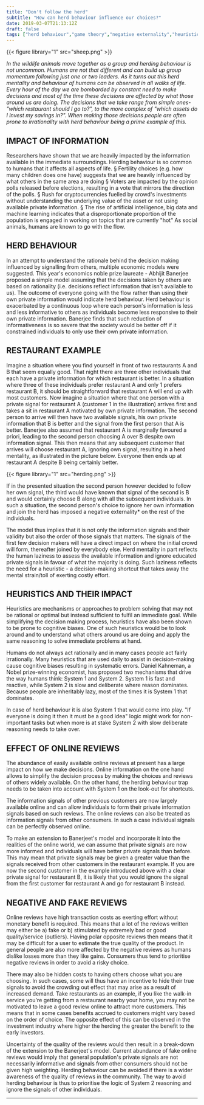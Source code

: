 ```yaml
---
title: "Don't follow the herd"
subtitle: "How can herd behaviour influence our choices?"
date: 2019-03-07T21:13:12Z
draft: false
tags: ["herd behaviour","game theory","negative externality","heuristics","online reviews"]
---
```

{{< figure library="1" src="sheep.png" >}}

_In the wildlife animals move together as a group and herding behaviour is not uncommon. Humans are not that different and can build up group momentum following just one or two leaders. As it turns out this herd mentality and behaviour of humans can be observed in all walks of life. Every hour of the day we are bombarded by constant need to make decisions and most of the time these decisions are affected by what those around us are doing. The decisions that we take range from simple ones- "which restaurant should I go to?", to the more complex of "which assets do I invest my savings in?". When making those decisions people are often prone to irrationality with herd behaviour being a prime example of this._

## IMPACT OF INFORMATION

Researchers have shown that we are heavily impacted by the information available in the immediate surroundings. Herding behaviour is so common to humans that it affects all aspects of life.
	§ Fertility choices (e.g. how many children does one have) suggests that we are heavily influenced by what others in the same area are doing
	§ Voters are impacted by the opinion polls released before elections, resulting in a vote that mirrors the direction of the polls.
	§ Rush for cryptocurrencies fuelled by crowd's investments without understanding the underlying value of the asset or not using available private information.
	§ The rise of artificial intelligence, big data and machine learning indicates that a disproportionate proportion of the population is engaged in working on topics that are currently "hot"
As social animals, humans are known to go with the flow.


## HERD BEHAVIOUR

In an attempt to understand the rationale behind the decision making influenced by signalling from others, multiple economic models were suggested. This year's economics noble prize laureate - Abhijit Banerjee proposed a simple model assuming that the decisions taken by others are based on rationality (i.e. decisions reflect information that isn't available to us). The outcome of everyone going with the flow rather than using their own private information would indicate herd behaviour. Herd behaviour is exacerbated by a continuous loop where each person's information is less and less informative to others as individuals become less responsive to their own private information. Banerjee finds that such reduction of informativeness is so severe that the society would be better off if it constrained individuals to only use their own private information.


## RESTAURANT EXAMPLE

Imagine a situation where you find yourself in front of two restaurants A and B that seem equally good. That night there are three other individuals that each have a private information for which restaurant is better. In a situation where three of these individuals prefer restaurant A and only 1 prefers restaurant B, it should be straightforward that restaurant A will end up with most customers. Now imagine a situation where that one person with a private signal for restaurant A (customer 1 in the illustration) arrives first and takes a sit in restaurant A motivated by own private information. The second person to arrive will then have two available signals, his own private information that B is better and the signal from the first person that A is better. Banerjee also assumed that restaurant A is marginally favoured a priori, leading to the second person choosing A over B despite own information signal. This then means that any subsequent customer that arrives will choose restaurant A, ignoring own signal, resulting in a herd mentality, as illustrated in the picture below. Everyone then ends up at restaurant A despite B being certainly better.

{{< figure library="1" src="herding.png" >}}

If in the presented situation the second person however decided to follow her own signal, the third would have known that signal of the second is B and would certainly choose B along with all the subsequent individuals. In such a situation, the second person's choice to ignore her own information and join the herd has imposed a negative externality* on the rest of the individuals.

The model thus implies that it is not only the information signals and their validity but also the order of those signals that matters. The signals of the first few decision makers will have a direct impact on where the initial crowd will form, thereafter joined by everybody else. Herd mentality in part reflects the human laziness to assess the available information and ignore educated private signals in favour of what the majority is doing. Such laziness reflects the need for a heuristic -  a decision-making shortcut that takes away the mental strain/toll of exerting costly effort.


## HEURISTICS AND THEIR IMPACT

Heuristics are mechanisms or approaches to problem solving that may not be rational or optimal but instead sufficient to fulfil an immediate goal. While simplifying the decision making process, heuristics have also been shown to be prone to cognitive biases. One of such heuristics would be to look around and to understand what others around us are doing and apply the same reasoning to solve immediate problems at hand.

Humans do not always act rationally and in many cases people act fairly irrationally. Many heuristics that are used daily to assist in decision-making cause cognitive biases resulting in systematic errors. Daniel Kahneman, a Nobel prize-winning economist, has proposed two mechanisms that drive the way humans think: System 1 and System 2. System 1 is fast and reactive, while System 2 is slow and deliberate where reason dominates. Because people are inheritably lazy, most of the times it is System 1 that dominates.

In case of herd behaviour it is also System 1 that would come into play. "If everyone is doing it then it must be a good idea" logic might work for non-important tasks but when more is at stake System 2 with slow deliberate reasoning needs to take over.


## EFFECT OF ONLINE REVIEWS

The abundance of easily available online reviews at present has a large impact on how we make decisions. Online information on the one hand allows to simplify the decision process by making the choices and reviews of others widely available. On the other hand, the herding behaviour trap needs to be taken into account with System 1 on the look-out for shortcuts.

The information signals of other previous customers are now largely available online and can allow individuals to form their private information signals based on such reviews. The online reviews can also be treated as information signals from other consumers. In such a case individual signals can be perfectly observed online.

To make an extension to Banerjeet's model and incorporate it into the realities of the online world, we can assume that private signals are now more informed and individuals will have better private signals than before. This may mean that private signals may be given a greater value than the signals received from other customers in the restaurant example. If you are now the second customer in the example introduced above with a clear private signal for restaurant B, it is likely that you would ignore the signal from the first customer for restaurant A and go for restaurant B instead.


## NEGATIVE AND FAKE REVIEWS

Online reviews have high transaction costs as exerting effort without monetary benefit is required. This means that a lot of the reviews written may either be a) fake or b) stimulated by extremely bad or good quality/service (outliers). Having polar opposite reviews then means that it may be difficult for a user to estimate the true quality of the product. In general people are also more affected by the negative reviews as humans dislike losses more than they like gains. Consumers thus tend to prioritise negative reviews in order to avoid a risky choice.

There may also be hidden costs to having others choose what you are choosing. In such cases, some will thus have an incentive to hide their true signals to avoid the crowding out effect that may arise as a result of increased demand. Take restaurants as an example, if you like the walk-in service you're getting from a restaurant nearby your home, you may not be motivated to leave a good review online to attract more customers. This means that in some cases benefits accrued to customers might vary based on the order of choice. The opposite effect of this can be observed in the investment industry where higher the herding the greater the benefit to the early investors.

Uncertainty of the quality of the reviews would then result in a break-down of the extension to the Banerjeet's model. Current abundance of fake online reviews would imply that general population's private signals are not necessarily informative and signals from other consumers should not be given high weighting. Herding behaviour can be avoided if there is a wider awareness of the quality of reviews in the community. The way to avoid herding behaviour is thus to prioritise the logic of System 2 reasoning and ignore the signals of other individuals.

---
